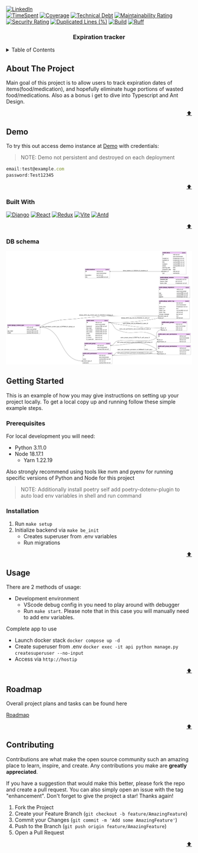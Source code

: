 <a name="readme-top"></a>

[![LinkedIn][linkedin-shield]][linkedin-url]
<br />
[![TimeSpent][Wakatime-shield]][Wakatime-shield]
[![Coverage](https://sonarcloud.io/api/project_badges/measure?project=HomeLabHQ_expiration-tracker&metric=coverage)](https://sonarcloud.io/summary/new_code?id=HomeLabHQ_expiration-tracker)
[![Technical Debt](https://sonarcloud.io/api/project_badges/measure?project=HomeLabHQ_expiration-tracker&metric=sqale_index)](https://sonarcloud.io/summary/new_code?id=HomeLabHQ_expiration-tracker)
[![Maintainability Rating](https://sonarcloud.io/api/project_badges/measure?project=HomeLabHQ_expiration-tracker&metric=sqale_rating)](https://sonarcloud.io/summary/new_code?id=HomeLabHQ_expiration-tracker)
[![Security Rating](https://sonarcloud.io/api/project_badges/measure?project=HomeLabHQ_expiration-tracker&metric=security_rating)](https://sonarcloud.io/summary/new_code?id=HomeLabHQ_expiration-tracker)
[![Duplicated Lines (%)](https://sonarcloud.io/api/project_badges/measure?project=HomeLabHQ_expiration-tracker&metric=duplicated_lines_density)](https://sonarcloud.io/summary/new_code?id=HomeLabHQ_expiration-tracker)
[![Build](https://github.com/HomeLabHQ/expiration-tracker/actions/workflows/build.yml/badge.svg)](https://github.com/HomeLabHQ/expiration-tracker/actions/workflows/build.yml)
[![Ruff](https://img.shields.io/endpoint?url=https://raw.githubusercontent.com/astral-sh/ruff/main/assets/badge/v2.json)](https://github.com/astral-sh/ruff)

<div align="center">
  <h3 align="center">Expiration tracker</h3>
</div>

<details>
  <summary>Table of Contents</summary>
  <ol>
    <li>
      <a href="#about-the-project">About The Project</a>
      <a href="#demo">Demo</a>
      <ul>
        <li><a href="#built-with">Built With</a></li>
      </ul>
    </li>
    <li>
      <a href="#getting-started">Getting Started</a>
      <ul>
        <li><a href="#prerequisites">Prerequisites</a></li>
        <li><a href="#installation">Installation</a></li>
      </ul>
    </li>
    <li><a href="#usage">Usage</a></li>
    <li><a href="#roadmap">Roadmap</a></li>
    <li><a href="#contributing">Contributing</a></li>
  </ol>
</details>

## About The Project

Main goal of this project is to allow users to track expiration dates of items(food/medication),
and hopefully eliminate huge portions of wasted food/medications.
Also as a bonus i get to dive into Typescript and Ant Design.

<p align="right"><a href="#readme-top">⬆️</a></p>

## Demo

To try this out access demo instance at [Demo]
with credentials:

> NOTE: Demo not persistent and destroyed on each deployment

```js
email:test@example.com
password:Test12345
```

<p align="right"><a href="#readme-top">⬆️</a></p>

### Built With

[![Django][Django]][Django-url]
[![React][React.js]][React-url]
[![Redux][Redux]][Redux-url]
[![Vite][Vite]][Vite-url]
[![Antd][Antd]][Antd-url]

<p align="right"><a href="#readme-top">⬆️</a></p>

### DB schema

![DB_schema](./docs/db.svg)

## Getting Started

This is an example of how you may give instructions on setting up your project locally.
To get a local copy up and running follow these simple example steps.

### Prerequisites

For local development you will need:

- Python 3.11.0
- Node 18.17.1
  - Yarn 1.22.19

Also strongly recommend using tools like nvm and pyenv for running specific versions of Python and Node for this project

> NOTE: Additionally install poetry self add poetry-dotenv-plugin to auto load env variables in shell and run command

### Installation

1. Run `make setup`
2. Initialize backend via `make be_init`
   - Creates superuser from .env variables
   - Run migrations

<p align="right"><a href="#readme-top">⬆️</a></p>

## Usage

There are 2 methods of usage:

- Development environment
  - VScode debug config in you need to play around with debugger
  - Run `make start`. Please note that in this case you will manually need to add env variables.

Complete app to use

- Launch docker stack `docker compose up -d`
- Create superuser from .env `docker exec -it api python manage.py createsuperuser --no-input`
- Access via `http://hostip`

<p align="right"><a href="#readme-top">⬆️</a></p>

## Roadmap

Overall project plans and tasks can be found here

[Roadmap](https://github.com/orgs/HomeLabHQ/projects/4/views/3)

<p align="right"><a href="#readme-top">⬆️</a></p>

## Contributing

Contributions are what make the open source community such an amazing place to learn,
inspire, and create. Any contributions you make are **greatly appreciated**.

If you have a suggestion that would make this better, please fork the repo and create a
pull request. You can also simply open an issue with the tag "enhancement".
Don't forget to give the project a star! Thanks again!

1. Fork the Project
2. Create your Feature Branch (`git checkout -b feature/AmazingFeature`)
3. Commit your Changes (`git commit -m 'Add some AmazingFeature'`)
4. Push to the Branch (`git push origin feature/AmazingFeature`)
5. Open a Pull Request

<p align="right"><a href="#readme-top">⬆️</a></p>

[linkedin-shield]: https://img.shields.io/badge/-LinkedIn-black.svg?style=for-the-badge&logo=linkedin&colorB=555
[linkedin-url]: https://linkedin.com/in/oleksandr-korol/
[React.js]: https://img.shields.io/badge/React-20232A?style=for-the-badge&logo=react&logoColor=61DAFB
[React-url]: https://reactjs.org/
[Antd]: https://img.shields.io/badge/antd-20232A?style=for-the-badge&logo=antdesign&logoColor=61DAFB
[antd-url]: https://ant.design/
[redux]: https://img.shields.io/badge/Redux%20toolkit-20232A?style=for-the-badge&logo=redux&logoColor=61DAFB
[redux-url]: https://reactjs.org/
[Vite]: https://img.shields.io/badge/Vite-20232A?style=for-the-badge&logo=vite&logoColor=61DAFB
[Vite-url]: https://vitejs.dev/
[Django]: https://img.shields.io/badge/Django-20232A?style=for-the-badge&logo=django&logoColor=61DAFB
[Django-url]: https://www.djangoproject.com/
[Wakatime-shield]: https://wakatime.com/badge/user/b235aad2-892a-4e83-b8c3-a6cc36bc4cf4/project/9e8caf94-21bb-4372-9c1e-00e07136d2d3.svg
[Demo]: https://g9l1dqnl-8023.euw.devtunnels.ms/
